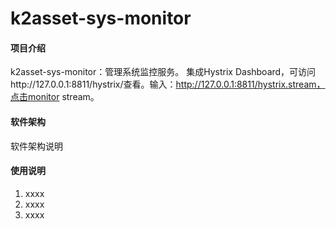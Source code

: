 # k2asset-sys-monitor

#### 项目介绍
k2asset-sys-monitor：管理系统监控服务。
集成Hystrix Dashboard，可访问http://127.0.0.1:8811/hystrix/查看。输入：http://127.0.0.1:8811/hystrix.stream，点击monitor stream。
#### 软件架构
软件架构说明


#### 使用说明

1. xxxx
2. xxxx
3. xxxx

